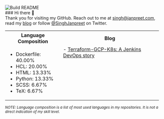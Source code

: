 ![Build README](https://github.com/janpreet/janpreet/workflows/Build%20README/badge.svg) <br />### Hi there 👋  <br />Thank you for visiting my GitHub. Reach out to me at [singh@janpreet.com](mailto:singh@janpreet.com), read my [blog](https://janpreet.com) or follow [@SinghJanpreet](https://twitter.com/singhjanpreet) on Twitter. <br /><table style='float:right' markdown='1'><tr><th>Language Composition</th><th>Blog</th></tr><tr><td style='vertical-align:top'> 
- Dockerfile: 40.00% <br />
- HCL: 20.00% <br />
- HTML: 13.33% <br />
- Python: 13.33% <br />
- SCSS: 6.67% <br />
- TeX: 6.67% <br />
</td><td style='vertical-align:top'>
- <a href="https://janpreet.com/tech/2020/12/08/terraform-gcp-k8s.html" target="_blank">Terraform-GCP-K8s: A Jenkins DevOps story</a><br />
</td></tr></table>
<small><i>NOTE: Language composition is a list of most used languages in my repositories. It is not a direct indication of my skill level.</i></small>